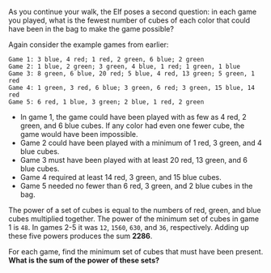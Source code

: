 As you continue your walk, the Elf poses a second question: in each game you played,
what is the fewest number of cubes of each color that could have been in the bag to
make the game possible?

Again consider the example games from earlier:
```
Game 1: 3 blue, 4 red; 1 red, 2 green, 6 blue; 2 green
Game 2: 1 blue, 2 green; 3 green, 4 blue, 1 red; 1 green, 1 blue
Game 3: 8 green, 6 blue, 20 red; 5 blue, 4 red, 13 green; 5 green, 1 red
Game 4: 1 green, 3 red, 6 blue; 3 green, 6 red; 3 green, 15 blue, 14 red
Game 5: 6 red, 1 blue, 3 green; 2 blue, 1 red, 2 green
```
 - In game 1, the game could have been played with as few as 4 red, 2 green,
and 6 blue cubes. If any color had even one fewer cube, the game would have been
impossible.
 - Game 2 could have been played with a minimum of 1 red, 3 green, and 4 blue cubes.
 - Game 3 must have been played with at least 20 red, 13 green, and 6 blue cubes.
 - Game 4 required at least 14 red, 3 green, and 15 blue cubes.
 - Game 5 needed no fewer than 6 red, 3 green, and 2 blue cubes in the bag.

The power of a set of cubes is equal to the numbers of red, green, and blue cubes
multiplied together. The power of the minimum set of cubes in game 1 is `48`.
In games 2-5 it was `12`, `1560`, `630`, and `36`, respectively.
Adding up these five powers produces the sum **2286**.

For each game, find the minimum set of cubes that must have been present.  
**What is the sum of the power of these sets?**


